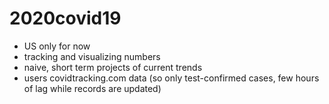 # 2020covid19

* US only for now
* tracking and visualizing numbers
* naive, short term projects of current trends
* users covidtracking.com data (so only test-confirmed cases, few hours of lag while records are updated)
